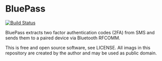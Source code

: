 BluePass
========

[![Build Status](https://app.travis-ci.com/boon-code/bluepass.svg)](https://app.travis-ci.com/github/boon-code/bluepass)

BluePass extracts two factor authentication codes (2FA) from SMS and sends them
to a paired device via Bluetooth RFCOMM.

This is free and open source software, see LICENSE.
All imags in this repository are created by the author and may be used as public domain.
